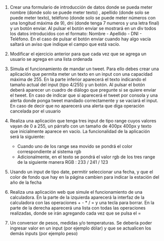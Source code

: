 1. Crear una formulario de introducción de datos donde se pueda meter nombre (donde solo se puede meter texto) , apellido (donde solo se puede meter texto), teléfono (donde solo se puede meter números con una longitud máxima de 9), dni (donde tenga 7 numeros y una letra final) y un botón enviar. Al pulsar el botón enviar se mostrará en un div todos los datos introducidos con el formato: Nombre - Apellido - DNI - Teléfono. En el caso de pulsar el botón enviar cuando hay algo vacía saltará un aviso que indique el campo que está vacío.
2. Modificar el ejercicio anterior para que cada vez que se agrega un usuario se agrega en una lista ordenada 
1. Simula el funcionamiento de mandar un tweet. Para ello debes crear una aplicación que permita meter un texto en un input con una capacidad máxima de 255. En la parte inferior aparecerá el texto indicando el tamaño actual del input (tipo 4/255) y un botón. Al pulsar el botón deberá aparecer un cuadro de diálogo que pregunte si se quiere enviar el tweet. En caso de indicar que si aparecerá el tweet por consola y una alerta donde ponga tweet mandado correctamente y se vaciará el input. En caso de decir que no aparecerá una alerta que diga operación cancelada por el usuario
2. Realiza una aplicación que tenga tres input de tipo range cuyos valores vayan de 0 a 255, un párrafo con un tamaño de 400px 400px y texto que inicialmente aparece en vacío. La funcionalidad de la aplicación será la siguiente:

	- Cuando uno de los range sea movido se pondrá el color correspondiente al sistema rgb
	- Adicionalmente, en el texto se pondrá el valor rgb de los tres range de la siguiente manera RGB : 233 / 241 / 123	
3. Usando un input de tipo date, permitir seleccionar una fecha, y que el color de fondo que hay en la página cambien para indicar la estación del año de la fecha

3. Realiza una aplicación web que simule el funcionamiento de una calculadora. En la parte de la izquierda aparecerá la interfaz de la calculadora con las operaciones + - * / = y una tecla para borrar. En la parte de la derecha aparecerá una lista con todas las operaciones realizadas, donde se irán agregando cada vez que se pulsa el =

4. Un conversor de pesos, medidas y/o temperaturas. Se debería poder ingresar valor en un input (por ejemplo dólar) y que se actualicen los demás inputs (por ejemplo peso)


